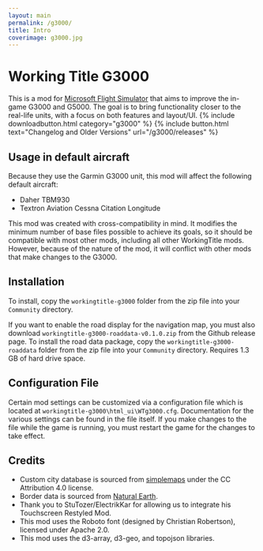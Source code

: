 ```yaml
---
layout: main
permalink: /g3000/
title: Intro
coverimage: g3000.jpg
---
```


# Working Title G3000
This is a mod for [Microsoft Flight Simulator](https://flightsimulator.com) that aims to improve the in-game G3000 and G5000. The goal is to bring functionality closer to the real-life units, with a focus on both features and layout/UI.
{% include downloadbutton.html category="g3000" %}
{% include button.html text="Changelog and Older Versions" url="/g3000/releases" %}

## Usage in default aircraft
Because they use the Garmin G3000 unit, this mod will affect the following default aircraft:
- Daher TBM930
- Textron Aviation Cessna Citation Longitude

This mod was created with cross-compatibility in mind. It modifies the minimum number of base files possible to achieve its goals, so it should be compatible with most other mods, including all other WorkingTitle mods. However, because of the nature of the mod, it will conflict with other mods that make changes to the G3000.

## Installation
To install, copy the `workingtitle-g3000` folder from the zip file into your `Community` directory.

If you want to enable the road display for the navigation map, you must also download `workingtitle-g3000-roaddata-v0.1.0.zip` from the Github release page. To install the road data package, copy the `workingtitle-g3000-roaddata` folder from the zip file into your `Community` directory. Requires 1.3 GB of hard drive space.

## Configuration File
Certain mod settings can be customized via a configuration file which is located at `workingtitle-g3000\html_ui\WTg3000.cfg`. Documentation for the various settings can be found in the file itself. If you make changes to the file while the game is running, you must restart the game for the changes to take effect.

## Credits
- Custom city database is sourced from [simplemaps](https://simplemaps.com/data/world-cities) under the CC Attribution 4.0 license.
- Border data is sourced from [Natural Earth](https://naturalearthdata.com).
- Thank you to StuTozer/ElectrikKar for allowing us to integrate his Touchscreen Restyled Mod.
- This mod uses the Roboto font (designed by Christian Robertson), licensed under Apache 2.0.
- This mod uses the d3-array, d3-geo, and topojson libraries.
